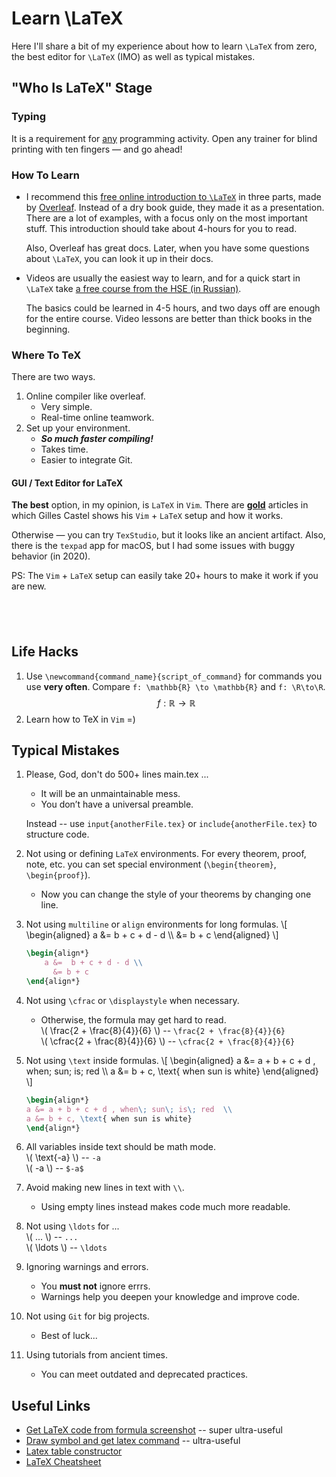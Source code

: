 # Learn \LaTeX

Here I'll share a bit of my experience about how to learn `\LaTeX` from zero, the best
editor for `\LaTeX` (IMO) as well as typical mistakes.

## "Who Is LaTeX" Stage

### Typing

It is a requirement for [any](https://www.ratatype.com) programming activity. Open any trainer for blind printing
with ten fingers — and go ahead!

### How To Learn

- I recommend this [free online introduction to `\LaTeX`](<https://www.overleaf.com/learn/latex/Free_online_introduction_to_LaTeX_(part_1)>) in three parts, made by [Overleaf](https://www.overleaf.com/). Instead of a dry book guide, they made it as a presentation. There are a lot of examples, with a focus only on the most important stuff. This introduction should take about 4-hours for you to read.  

    Also, Overleaf has great docs. Later, when you have some questions about `\LaTeX`, you can look it up in their docs.

- Videos are usually the easiest way to learn, and for a quick start in `\LaTeX` take [a free course from the HSE (in Russian)](https://www.coursera.org/learn/latex).

    The basics could be learned in 4-5 hours, and two days off are enough for the entire course. Video lessons are better than thick books in the beginning.

### Where To TeX

There are two ways.

1. Online compiler like overleaf.
    - Very simple.
    - Real-time online teamwork.
2. Set up your environment.
    - **_So much faster compiling!_**
    - Takes time.
    - Easier to integrate Git.

#### GUI / Text Editor for LaTeX

**The best** option, in my opinion, is `LaTeX` in `Vim`. There are [**gold**](https://castel.dev)
articles in which Gilles Castel shows his `Vim` + `LaTeX` setup and how it works.

Otherwise — you can try `TexStudio`, but it looks like an ancient artifact.
Also, there is the `texpad` app for macOS, but I had some issues with buggy behavior (in 2020).

PS: The `Vim` + `LaTeX` setup can easily take 20+ hours to make it work if you are new.

## <p>&nbsp;</p>

## Life Hacks

1. Use `\newcommand{command_name}{script_of_command}` for commands you use **very often**.
   Compare `f: \mathbb{R} \to \mathbb{R}` and `f: \R\to\R`.
   $$ f: \mathbb{R} \to \mathbb{R} $$
2. Learn how to TeX in `Vim` =)

## Typical Mistakes

1. Please, God, don't do 500+ lines main.tex ...

    - It will be an unmaintainable mess.
    - You don’t have a universal preamble.

    Instead -- use `input{anotherFile.tex}` or `include{anotherFile.tex}` to structure code.

2. Not using or defining `LaTeX` environments.
   For every theorem, proof, note, etc. you can set special environment (`\begin{theorem}`, `\begin{proof}`).

    - Now you can change the style of your theorems by changing one line.

3. Not using `multiline` or `align` environments for long formulas.
    \\[
    \begin{aligned}
      a &=  b + c + d - d \\\\
      &= b + c
    \end{aligned}
    \\]

    ```latex
    \begin{align*}
        a &=  b + c + d - d \\
          &= b + c
    \end{align*}
    ```

1. Not using `\cfrac` or `\displaystyle` when necessary.

    - Otherwise, the formula may get hard to read.  
      \\( \frac{2 + \frac{8}{4}}{6} \\) -- `\frac{2 + \frac{8}{4}}{6}`  
      \\( \cfrac{2 + \frac{8}{4}}{6} \\) -- `\cfrac{2 + \frac{8}{4}}{6}`

1. Not using `\text` inside formulas.
    \\[
    \begin{aligned}
      a &= a + b + c + d , when\; sun\; is\; red  \\\\
      a &= b + c, \text{ when sun is white}
    \end{aligned}
    \\]
    ```latex
    \begin{align*}
    a &= a + b + c + d , when\; sun\; is\; red  \\
    a &= b + c, \text{ when sun is white}
    \end{align*}
    ```
1. All variables inside text should be math mode.   
    \\( \text{-a} \\) -- `-a`  
    \\( -a \\) -- `$-a$`
1. Avoid making new lines in text with `\\`.
    - Using empty lines instead makes code much more readable.
1. Not using `\ldots` for ...   
    \\( ... \\) -- `...`  
    \\( \ldots \\) -- `\ldots`  

1. Ignoring warnings and errors.
    - You **must not** ignore errrs.
    - Warnings help you deepen your knowledge and improve code.
1. Not using `Git` for big projects.
    - Best of luck...
1. Using tutorials from ancient times.
    - You can meet outdated and deprecated practices.

## Useful Links

-   [Get LaTeX code from formula screenshot](https://mathpix.com) -- super ultra-useful
-   [Draw symbol and get latex command](http://detexify.kirelabs.org/classify.html) -- ultra-useful
-   [Latex table constructor](https://www.tablesgenerator.com)
-   [LaTeX Cheatsheet](http://wch.github.io/latexsheet/latexsheet.pdf)